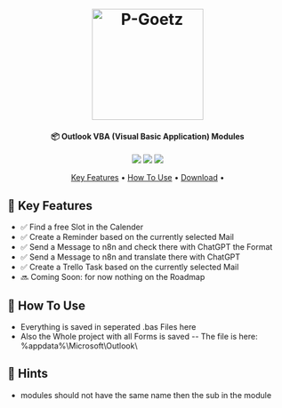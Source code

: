 <!-- Credit to https://www.readme-templates.com/#key-features -->

<h1 align="center">
  <br>
  <a href="https://p-goetz.de/"><img src="https://p-goetz.de/wp-content/uploads/2025/04/20250404_P-Goetz_DEV_logo.png" alt="P-Goetz" width="200"></a>
</h1>

<h4 align="center">📦 Outlook VBA (Visual Basic Application) Modules</h4>

<p align="center">
  <a href="https://p-goetz.de/"><img src="https://img.shields.io/badge/Version-1.0.0-blue"></a>
  <a href="https://p-goetz.de/"><img src="https://img.shields.io/badge/Author-Philipp_Goetz-yellow"></a>
  <a href="https://p-goetz.de/"><img src="https://img.shields.io/badge/uptime-100%25-brightgreen"></a>

</p>

<p align="center">
  <a href="#key-features">Key Features</a> •
  <a href="#how-to-use">How To Use</a> •
  <a href="#Good-to-know">Download</a> •
</p>

<!-- Screenshot is optional -->
<!-- ![screenshot](https://raw.githubusercontent.com/amitmerchant1990/electron-markdownify/master/app/img/markdownify.gif) -->

## 🚀 Key Features

- ✅ Find a free Slot in the Calender
- ✅ Create a Reminder based on the currently selected Mail
- ✅ Send a Message to n8n and check there with ChatGPT the Format
- ✅ Send a Message to n8n and translate there with ChatGPT
- ✅ Create a Trello Task based on the currently selected Mail
- 🔜 Coming Soon: for now nothing on the Roadmap

## 🔧 How To Use

- Everything is saved in seperated .bas Files here
- Also the Whole project with all Forms is saved
  -- The file is here: %appdata%\Microsoft\Outlook\

## 🔧 Hints

- modules should not have the same name then the sub in the module
